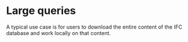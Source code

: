 # Large queries

A typical use case is for users to download the entire content of the IFC database and work locally on that content. 

